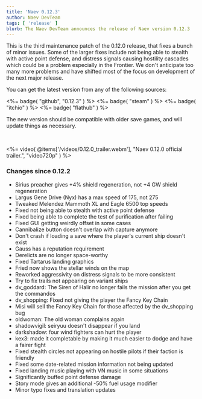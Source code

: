 ```yaml
---
title: 'Naev 0.12.3'
author: Naev DevTeam
tags: [ 'release' ]
blurb: The Naev DevTeam announces the release of Naev version 0.12.3
---
```


This is the third maintenance patch of the 0.12.0 release, that fixes a bunch
of minor issues. Some of the larger fixes include not being able to stealth
with active point defense, and distress signals causing hostility cascades
which could be a problem especially in the Frontier. We don't anticipate too
many more problems and have shifted most of the focus on development of the
next major release.

You can get the latest version from any of the following sources:

<%= badge( "github", "0.12.3" ) %>
<%= badge( "steam" ) %>
<%= badge( "itchio" ) %>
<%= badge( "flathub" ) %>

The new version should be compatible with older save games, and will update
things as necessary.

<br>

<%= video( @items['/videos/0.12.0_trailer.webm'], "Naev 0.12.0 official trailer.", "video720p" ) %>

### Changes since 0.12.2
* Sirius preacher gives +4% shield regeneration, not +4 GW shield regeneration
* Largus Gene Drive (Nyx) has a max speed of 175, not 275
* Tweaked Melendez Mammoth XL and Eagle 6500 top speeds
* Fixed not being able to stealth with active point defense
* Fixed being able to complete the test of purification after failing
* Fixed GUI getting weirdly offset in some cases
* Cannibalize button doesn't overlap with capture anymore
* Don't crash if loading a save where the player's current ship doesn't exist
* Gauss has a reputation requirement
* Derelicts are no longer space-worthy
* Fixed Tartarus landing graphics
* Fried now shows the stellar winds on the map
* Reworked aggressivity on distress signals to be more consistent
* Try to fix trails not appearing on variant ships
* dv_goddard: The Siren of Halir no longer fails the mission after you get the commandos
* dv_shopping: Fixed not giving the player the Fancy Key Chain
* Misi will sell the Fancy Key Chain for those affected by the dv_shopping bug
* oldwoman: The old woman complains again
* shadowvigil: seiryuu doesn't disappear if you land
* darkshadow: four wind fighters can hurt the player
* kex3: made it completable by making it much easier to dodge and have a fairer fight
* Fixed stealth circles not appearing on hostile pilots if their faction is friendly
* Fixed some date-related mission information not being updated
* Fixed landing music playing with VN music in some situations
* Significantly buffed point defense damage
* Story mode gives an additional -50% fuel usage modifier
* Minor typo fixes and translation updates
